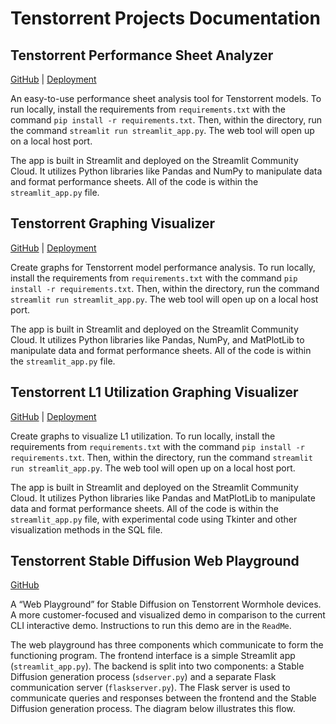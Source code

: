 # Tenstorrent Projects Documentation 

## Tenstorrent Performance Sheet Analyzer
[GitHub](#) | [Deployment](#)

An easy-to-use performance sheet analysis tool for Tenstorrent models. To run locally, install the requirements from `requirements.txt` with the command `pip install -r requirements.txt`. Then, within the directory, run the command `streamlit run streamlit_app.py`. The web tool will open up on a local host port.

The app is built in Streamlit and deployed on the Streamlit Community Cloud. It utilizes Python libraries like Pandas and NumPy to manipulate data and format performance sheets. All of the code is within the `streamlit_app.py` file.

## Tenstorrent Graphing Visualizer
[GitHub](#) | [Deployment](#)

Create graphs for Tenstorrent model performance analysis. To run locally, install the requirements from `requirements.txt` with the command `pip install -r requirements.txt`. Then, within the directory, run the command `streamlit run streamlit_app.py`. The web tool will open up on a local host port.

The app is built in Streamlit and deployed on the Streamlit Community Cloud. It utilizes Python libraries like Pandas, NumPy, and MatPlotLib to manipulate data and format performance sheets. All of the code is within the `streamlit_app.py` file.

## Tenstorrent L1 Utilization Graphing Visualizer
[GitHub](#) | [Deployment](#)

Create graphs to visualize L1 utilization. To run locally, install the requirements from `requirements.txt` with the command `pip install -r requirements.txt`. Then, within the directory, run the command `streamlit run streamlit_app.py`. The web tool will open up on a local host port.

The app is built in Streamlit and deployed on the Streamlit Community Cloud. It utilizes Python libraries like Pandas and MatPlotLib to manipulate data and format performance sheets. All of the code is within the `streamlit_app.py` file, with experimental code using Tkinter and other visualization methods in the SQL file.

## Tenstorrent Stable Diffusion Web Playground
[GitHub](#)

A “Web Playground” for Stable Diffusion on Tenstorrent Wormhole devices. A more customer-focused and visualized demo in comparison to the current CLI interactive demo. Instructions to run this demo are in the `ReadMe`.

The web playground has three components which communicate to form the functioning program. The frontend interface is a simple Streamlit app (`streamlit_app.py`). The backend is split into two components: a Stable Diffusion generation process (`sdserver.py`) and a separate Flask communication server (`flaskserver.py`). The Flask server is used to communicate queries and responses between the frontend and the Stable Diffusion generation process. The diagram below illustrates this flow.



